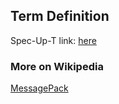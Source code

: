 ## Term Definition

Spec-Up-T link: <a href='https://weboftrust.github.io/WOT-terms/docs/glossary/messagepack'>here</a>

### More on Wikipedia
[MessagePack](https://en.wikipedia.org/wiki/MessagePack)
